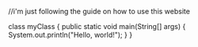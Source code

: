 //i'm just following the guide on how to use this website 

class myClass
{
  public static void main(String[] args)
  {
    System.out.println("Hello, world!");
  }
}
